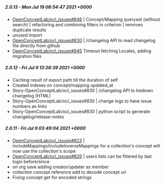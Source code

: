 ##### 2.0.13 - Mon Jul 19 08:54:47 2021 +0000
- [OpenConceptLab/ocl_issues#846](https://github.com/OpenConceptLab/ocl_issues/issues/846) | Concept/Mapping queryset (without search) | refactoring and combining filters in criterion | removes duplicate results
- unused import
- [OpenConceptLab/ocl_issues#830](https://github.com/OpenConceptLab/ocl_issues/issues/830) | /changelog API to read changelog file directly from github
- [OpenConceptLab/ocl_issues#845](https://github.com/OpenConceptLab/ocl_issues/issues/845) Timeout fetching Locales, adding migration files
##### 2.0.12 - Fri Jul 9 13:26:39 2021 +0000
- Caching result of export path till the duration of self
- Created indexes on concept/mapping updated_at
- Story-OpenConceptLab/ocl_issues#830 | /changelog API to listdown changelog (HTML)
- Story-OpenConceptLab/ocl_issues#830 | change logs to have issue numbers as links
- Story-OpenConceptLab/ocl_issues#830 | python script to generate changelog/release-notes
##### 2.0.11 - Fri Jul 9 03:49:04 2021 +0000
- [OpenConceptLab/ocl_issues#823](https://github.com/OpenConceptLab/ocl_issues/issues/823) | includeMappings/includeInverseMappings for a collection's concept will now use the collection's scope
- [OpenConceptLab/ocl_issues#829](https://github.com/OpenConceptLab/ocl_issues/issues/829) | users lists can be filtered by last login before/since
- on org save adding creator/updater as member
- collection concept reference add to decode concept uri
- Fixing concept get for encoded strings

